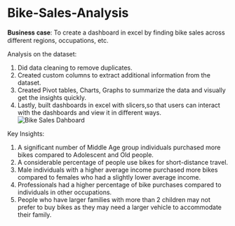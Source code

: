 # Bike-Sales-Analysis
𝐁𝐮𝐬𝐢𝐧𝐞𝐬𝐬 𝐜𝐚𝐬𝐞: To create a dashboard in excel by finding bike sales across different regions, occupations, etc.

Analysis on the dataset:

1. Did data cleaning to remove duplicates.
2. Created custom columns to extract additional information from the dataset.
3. Created Pivot tables, Charts, Graphs to summarize the data and visually get the insights quickly.
4. Lastly, built dashboards in excel with slicers,so that users can interact with the dashboards and view it in different ways.
![Bike Sales Dahboard](https://github.com/patvibh/Bike-Sales-Dashboard/assets/117330268/dbf6f3c0-abbc-45af-b824-2af9f3649d5b)

Key Insights:

1. A significant number of Middle Age group individuals purchased more bikes compared to Adolescent and Old people.
2. A considerable percentage of people use bikes for short-distance travel.
3. Male individuals with a higher average income purchased more bikes compared to females who had a slightly lower average income.
4. Professionals had a higher percentage of bike purchases compared to individuals in other occupations.
5. People who have larger families with more than 2 children may not prefer to buy bikes as they may need a larger vehicle to accommodate their family.
